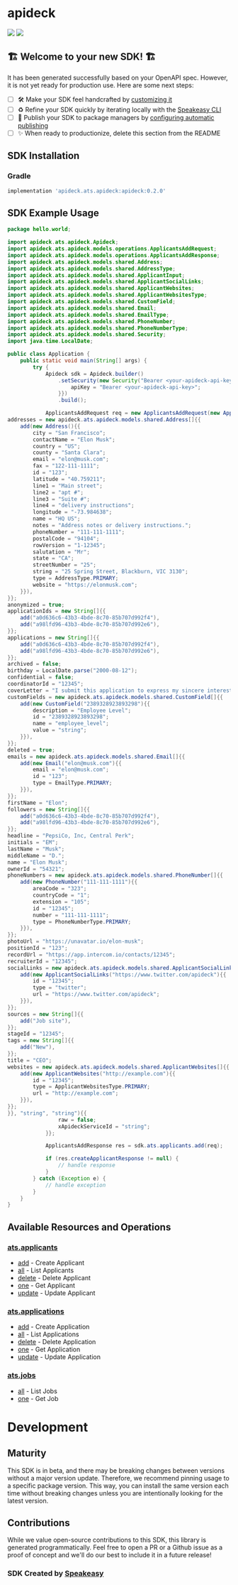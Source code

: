 # apideck

<div align="left">
    <a href="https://speakeasyapi.dev/"><img src="https://custom-icon-badges.demolab.com/badge/-Built%20By%20Speakeasy-212015?style=for-the-badge&logoColor=FBE331&logo=speakeasy&labelColor=545454" /></a>
    <a href="https://github.com/speakeasy-sdks/apideck-java.git/actions"><img src="https://img.shields.io/github/actions/workflow/status/speakeasy-sdks/apideck-java/speakeasy_sdk_generation.yml?style=for-the-badge" /></a>
    
</div>


## 🏗 **Welcome to your new SDK!** 🏗

It has been generated successfully based on your OpenAPI spec. However, it is not yet ready for production use. Here are some next steps:
- [ ] 🛠 Make your SDK feel handcrafted by [customizing it](https://www.speakeasyapi.dev/docs/customize-sdks)
- [ ] ♻️ Refine your SDK quickly by iterating locally with the [Speakeasy CLI](https://github.com/speakeasy-api/speakeasy)
- [ ] 🎁 Publish your SDK to package managers by [configuring automatic publishing](https://www.speakeasyapi.dev/docs/productionize-sdks/publish-sdks)
- [ ] ✨ When ready to productionize, delete this section from the README
<!-- Start SDK Installation -->
## SDK Installation

### Gradle

```groovy
implementation 'apideck.ats.apideck:apideck:0.2.0'
```
<!-- End SDK Installation -->

## SDK Example Usage
<!-- Start SDK Example Usage -->
```java
package hello.world;

import apideck.ats.apideck.Apideck;
import apideck.ats.apideck.models.operations.ApplicantsAddRequest;
import apideck.ats.apideck.models.operations.ApplicantsAddResponse;
import apideck.ats.apideck.models.shared.Address;
import apideck.ats.apideck.models.shared.AddressType;
import apideck.ats.apideck.models.shared.ApplicantInput;
import apideck.ats.apideck.models.shared.ApplicantSocialLinks;
import apideck.ats.apideck.models.shared.ApplicantWebsites;
import apideck.ats.apideck.models.shared.ApplicantWebsitesType;
import apideck.ats.apideck.models.shared.CustomField;
import apideck.ats.apideck.models.shared.Email;
import apideck.ats.apideck.models.shared.EmailType;
import apideck.ats.apideck.models.shared.PhoneNumber;
import apideck.ats.apideck.models.shared.PhoneNumberType;
import apideck.ats.apideck.models.shared.Security;
import java.time.LocalDate;

public class Application {
    public static void main(String[] args) {
        try {
            Apideck sdk = Apideck.builder()
                .setSecurity(new Security("Bearer <your-apideck-api-key>"){{
                    apiKey = "Bearer <your-apideck-api-key>";
                }})
                .build();

            ApplicantsAddRequest req = new ApplicantsAddRequest(new ApplicantInput(){{
addresses = new apideck.ats.apideck.models.shared.Address[]{{
    add(new Address(){{
        city = "San Francisco";
        contactName = "Elon Musk";
        country = "US";
        county = "Santa Clara";
        email = "elon@musk.com";
        fax = "122-111-1111";
        id = "123";
        latitude = "40.759211";
        line1 = "Main street";
        line2 = "apt #";
        line3 = "Suite #";
        line4 = "delivery instructions";
        longitude = "-73.984638";
        name = "HQ US";
        notes = "Address notes or delivery instructions.";
        phoneNumber = "111-111-1111";
        postalCode = "94104";
        rowVersion = "1-12345";
        salutation = "Mr";
        state = "CA";
        streetNumber = "25";
        string = "25 Spring Street, Blackburn, VIC 3130";
        type = AddressType.PRIMARY;
        website = "https://elonmusk.com";
    }}),
}};
anonymized = true;
applicationIds = new String[]{{
    add("a0d636c6-43b3-4bde-8c70-85b707d992f4"),
    add("a98lfd96-43b3-4bde-8c70-85b707d992e6"),
}};
applications = new String[]{{
    add("a0d636c6-43b3-4bde-8c70-85b707d992f4"),
    add("a98lfd96-43b3-4bde-8c70-85b707d992e6"),
}};
archived = false;
birthday = LocalDate.parse("2000-08-12");
confidential = false;
coordinatorId = "12345";
coverLetter = "I submit this application to express my sincere interest in the API developer position. In the previous role, I was responsible for leadership and ...";
customFields = new apideck.ats.apideck.models.shared.CustomField[]{{
    add(new CustomField("2389328923893298"){{
        description = "Employee Level";
        id = "2389328923893298";
        name = "employee_level";
        value = "string";
    }}),
}};
deleted = true;
emails = new apideck.ats.apideck.models.shared.Email[]{{
    add(new Email("elon@musk.com"){{
        email = "elon@musk.com";
        id = "123";
        type = EmailType.PRIMARY;
    }}),
}};
firstName = "Elon";
followers = new String[]{{
    add("a0d636c6-43b3-4bde-8c70-85b707d992f4"),
    add("a98lfd96-43b3-4bde-8c70-85b707d992e6"),
}};
headline = "PepsiCo, Inc, Central Perk";
initials = "EM";
lastName = "Musk";
middleName = "D.";
name = "Elon Musk";
ownerId = "54321";
phoneNumbers = new apideck.ats.apideck.models.shared.PhoneNumber[]{{
    add(new PhoneNumber("111-111-1111"){{
        areaCode = "323";
        countryCode = "1";
        extension = "105";
        id = "12345";
        number = "111-111-1111";
        type = PhoneNumberType.PRIMARY;
    }}),
}};
photoUrl = "https://unavatar.io/elon-musk";
positionId = "123";
recordUrl = "https://app.intercom.io/contacts/12345";
recruiterId = "12345";
socialLinks = new apideck.ats.apideck.models.shared.ApplicantSocialLinks[]{{
    add(new ApplicantSocialLinks("https://www.twitter.com/apideck"){{
        id = "12345";
        type = "twitter";
        url = "https://www.twitter.com/apideck";
    }}),
}};
sources = new String[]{{
    add("Job site"),
}};
stageId = "12345";
tags = new String[]{{
    add("New"),
}};
title = "CEO";
websites = new apideck.ats.apideck.models.shared.ApplicantWebsites[]{{
    add(new ApplicantWebsites("http://example.com"){{
        id = "12345";
        type = ApplicantWebsitesType.PRIMARY;
        url = "http://example.com";
    }}),
}};
}}, "string", "string"){{
                raw = false;
                xApideckServiceId = "string";
            }};            

            ApplicantsAddResponse res = sdk.ats.applicants.add(req);

            if (res.createApplicantResponse != null) {
                // handle response
            }
        } catch (Exception e) {
            // handle exception
        }
    }
}
```
<!-- End SDK Example Usage -->

<!-- Start SDK Available Operations -->
## Available Resources and Operations



### [ats.applicants](docs/sdks/atsapplicants/README.md)

* [add](docs/sdks/atsapplicants/README.md#add) - Create Applicant
* [all](docs/sdks/atsapplicants/README.md#all) - List Applicants
* [delete](docs/sdks/atsapplicants/README.md#delete) - Delete Applicant
* [one](docs/sdks/atsapplicants/README.md#one) - Get Applicant
* [update](docs/sdks/atsapplicants/README.md#update) - Update Applicant

### [ats.applications](docs/sdks/atsapplications/README.md)

* [add](docs/sdks/atsapplications/README.md#add) - Create Application
* [all](docs/sdks/atsapplications/README.md#all) - List Applications
* [delete](docs/sdks/atsapplications/README.md#delete) - Delete Application
* [one](docs/sdks/atsapplications/README.md#one) - Get Application
* [update](docs/sdks/atsapplications/README.md#update) - Update Application

### [ats.jobs](docs/sdks/atsjobs/README.md)

* [all](docs/sdks/atsjobs/README.md#all) - List Jobs
* [one](docs/sdks/atsjobs/README.md#one) - Get Job
<!-- End SDK Available Operations -->

<!-- Start Dev Containers -->

<!-- End Dev Containers -->

<!-- Placeholder for Future Speakeasy SDK Sections -->

# Development

## Maturity

This SDK is in beta, and there may be breaking changes between versions without a major version update. Therefore, we recommend pinning usage
to a specific package version. This way, you can install the same version each time without breaking changes unless you are intentionally
looking for the latest version.

## Contributions

While we value open-source contributions to this SDK, this library is generated programmatically.
Feel free to open a PR or a Github issue as a proof of concept and we'll do our best to include it in a future release!

### SDK Created by [Speakeasy](https://docs.speakeasyapi.dev/docs/using-speakeasy/client-sdks)
